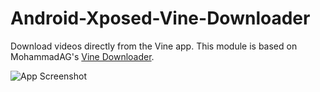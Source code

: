 # Android-Xposed-Vine-Downloader
Download videos directly from the Vine app. This module is based on MohammadAG's  [Vine Downloader](http://repo.xposed.info/module/com.mohammadag.xposedvinedownloader).

![App Screenshot](http://anthonyalves.science/pictures/VineDownloader1.png)
